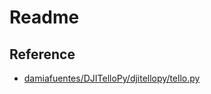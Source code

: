# Readme

## Reference
 - [damiafuentes/DJITelloPy/djitellopy/tello.py](https://github.com/damiafuentes/DJITelloPy/blob/735ffdd0ce58784e866935c57718d601b126e5cb/djitellopy/tello.py)
 